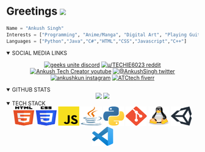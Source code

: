 # Greetings <img src="https://raw.githubusercontent.com/MartinHeinz/MartinHeinz/master/wave.gif" width="30px">

```python
Name = "Ankush Singh"
Interests = ["Programming", "Anime/Manga", "Digital Art", "Playing Guitar"]
Languages = ["Python","Java","C#","HTML","CSS","Javascript","C++"]
```

<div align=center>

<!--[![typing speed x 1000](icons/../Icon/writing_code.gif)](https://github.com/ankushKun)-->
</div>

<details open>
<summary style="cursor: pointer;">SOCIAL MEDIA LINKS</summary>
<div align=center>

[![geeks unite discord](https://img.shields.io/discord/695652747487477770?label=DISCORD&logo=discord&logoColor=white)](https://discord.io/geeksunite)
[![u/TECHIE6023 reddit](https://img.shields.io/badge/-REDDIT-informational?style=flat-square&logo=reddit&logoColor=white&color=black)](https://www.reddit.com/u/TECHIE6023)
[![Ankush Tech Creator youtube](https://img.shields.io/badge/-YOUTUBE-informational?style=flat-square&logo=youtube&logoColor=white&color=red)](https://youtube.com/AnkushTechCreator/)
[![@__AnkushSingh__ twitter](https://img.shields.io/badge/-TWITTER-informational?style=flat-square&logo=twitter&logoColor=white&color=blue)](https://twitter.com/__AnkushSingh__/)
[![__ankushkun__ instagram](https://img.shields.io/badge/-INSTAGRAM-informational?style=flat-square&logo=instagram&logoColor=white&color=orange)](https://instagram.com/__ankushkun__/)
[![ATCtech fiverr](https://img.shields.io/badge/-FIVERR-informational?style=flat-square&logo=fiverr&logoColor=white&color=brightgreen)](https://fiverr.com/ATCtech)

</div>
</details>

<details open>
<summary style="cursor: pointer;">GITHUB STATS</summary>
<div align=center>
<a>
    <img aligh="center" src="https://github-readme-stats.vercel.app/api/top-langs/?username=ankushKun&show_icons=true&title_color=fff&icon_color=79ff97&text_color=9f9f9f&bg_color=151515&count_private=true&layout=compact" height="150px">
</a>
<a>
    <img aligh="center" src="https://github-readme-stats.vercel.app/api?username=ankushKun&show_icons=true&title_color=fff&icon_color=79ff97&text_color=9f9f9f&bg_color=151515&count_private=true" height="150px">
</a>
    
</div>
</details>

<details open>
<summary style="cursor: pointer;">TECH STACK</summary>
<div align=center>

<img src="./logos/html-5.svg"  height=50 width=55 title="HTML 5">
<img src="./logos/css-3.svg"  height=50 width=55 title="CSS 3">
<img src="./logos/javascript.svg"  height=50 width=55 title="Javascript">
<img src="./logos/java.svg"  height=50 width=55 title="Java">
<img src="./logos/python.svg"  height=50 width=55 title="Python">
<img src="./Icon/github.png"  height=50 width=55 title="Git and Github">
<img src="./logos/linux.svg"  height=50 width=55 title="Linux">
<img src="./logos/unity-3d.svg"  height=50 width=55 title="Unity 3D">
<img src="./logos/visual-studio-code.svg"  height=50 width=55 title="VS Code">

</div>
</details>

